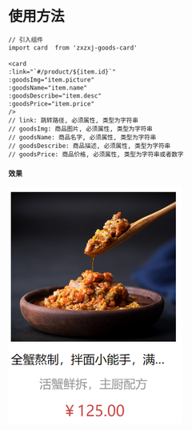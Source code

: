 # 使用方法

```vue
// 引入组件
import card  from 'zxzxj-goods-card'

<card
:link="`#/product/${item.id}`"
:goodsImg="item.picture"
:goodsName="item.name"
:goodsDescribe="item.desc"
:goodsPrice="item.price"
/>
// link: 跳转路径, 必须属性, 类型为字符串
// goodsImg: 商品图片, 必须属性, 类型为字符串
// goodsName: 商品名字, 必须属性, 类型为字符串
// goodsDescribe: 商品描述, 必须属性, 类型为字符串
// goodsPrice: 商品价格, 必须属性, 类型为字符串或者数字
```

#### 效果

![](Snipaste_2022-09-14_18-59-14.png)
